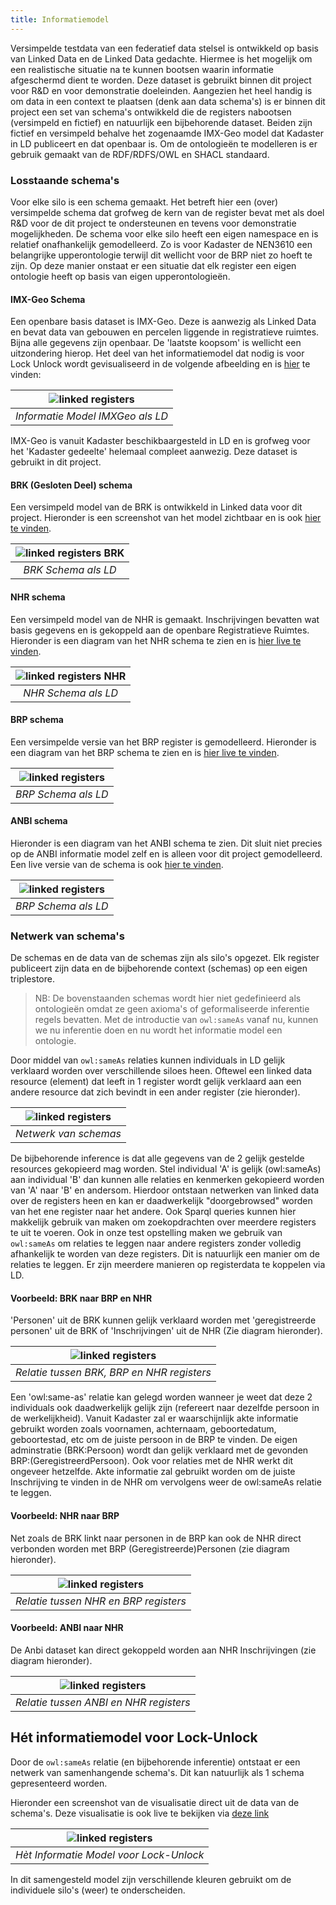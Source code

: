 ```yaml
---
title: Informatiemodel
---
```


Versimpelde testdata van een federatief data stelsel is ontwikkeld op basis van Linked Data en de Linked Data gedachte. Hiermee is het mogelijk om een realistische situatie na te kunnen bootsen waarin informatie afgeschermd dient te worden. Deze dataset is gebruikt binnen dit project voor R&D en voor demonstratie doeleinden. Aangezien het heel handig is om data in een context te plaatsen (denk aan data schema's) is er binnen dit project een set van schema's ontwikkeld die de registers
nabootsen (versimpeld en fictief) en natuurlijk een bijbehorende dataset. Beiden zijn fictief en versimpeld behalve het zogenaamde IMX-Geo model dat Kadaster in LD publiceert en dat openbaar is. Om de ontologieën te modelleren is er gebruik gemaakt van de RDF/RDFS/OWL en SHACL standaard. 

### Losstaande schema's

Voor elke silo is een schema gemaakt. Het betreft hier een (over) versimpelde schema dat grofweg de kern van de register bevat met als doel R&D voor de dit project te ondersteunen en tevens voor demonstratie mogelijkheden. De schema voor elke silo heeft een eigen namespace en is relatief onafhankelijk gemodelleerd. Zo is voor Kadaster de NEN3610 een belangrijke upperontologie terwijl dit wellicht voor de BRP niet zo hoeft te zijn. Op deze manier onstaat er een situatie dat elk register een eigen ontologie heeft op basis van eigen upperontologieën.

#### IMX-Geo Schema

Een openbare basis dataset is IMX-Geo. Deze is aanwezig als Linked Data en bevat data van gebouwen en percelen liggende in registratieve ruimtes. Bijna alle gegevens zijn openbaar. De 'laatste koopsom' is wellicht een uitzondering hierop. Het deel van het informatiemodel dat nodig is voor Lock Unlock wordt gevisualiseerd in de volgende afbeelding en is [hier](https://data.labs.kadaster.nl/lock-unlock/informatie-model/schema?f=http%3A%2F%2Fmodellen.geostandaarden.nl%2Fdef%2Fimx-geo%23) te vinden:

|![linked registers](images/schema-imx.png)|
| :--: |
|*Informatie Model IMXGeo als LD*|

IMX-Geo is vanuit Kadaster beschikbaargesteld in LD en is grofweg voor het 'Kadaster gedeelte' helemaal compleet aanwezig. Deze dataset is gebruikt in dit project.

#### BRK (Gesloten Deel) schema

Een versimpeld model van de BRK is ontwikkeld in Linked data voor dit project. Hieronder is een screenshot van het model zichtbaar en is ook [hier te vinden](https://data.labs.kadaster.nl/lock-unlock/informatie-model/schema?f=https%3A%2F%2Fdata.labs.kadaster.nl%2Flock-unlock%2Fbrk%2Fdef%2F).

|![linked registers BRK](images/schema-brk2.png)|
| :--: |
|*BRK Schema als LD*|

#### NHR schema

Een versimpeld model van de NHR is gemaakt. Inschrijvingen bevatten wat basis gegevens en is gekoppeld aan de openbare Registratieve Ruimtes. Hieronder is een diagram van het NHR schema te zien en is [hier live te vinden](https://data.labs.kadaster.nl/lock-unlock/informatie-model/schema?f=https%3A%2F%2Fdata.federatief.datastelsel.nl%2Flock-unlock%2Fnhr%2Fdef%2F).

|![linked registers NHR](images/schema-nhr2.png)|
| :--: |
|*NHR Schema als LD*|

#### BRP schema

Een versimpelde versie van het BRP register is gemodelleerd. Hieronder is een diagram van het BRP schema te zien en is [hier live te vinden](https://data.labs.kadaster.nl/lock-unlock/informatie-model/schema?f=https%3A%2F%2Fdata.federatief.datastelsel.nl%2Flock-unlock%2Fbrp%2Fdef%2F). 

|![linked registers](images/schema-brp.png)|
| :--: |
|*BRP Schema als LD*|

#### ANBI schema

Hieronder is een diagram van het ANBI schema te zien. Dit sluit niet precies op de ANBI informatie model zelf en is alleen voor dit project gemodelleerd. Een live versie van de schema is ook [hier te vinden](https://data.labs.kadaster.nl/lock-unlock/informatie-model/schema?f=https%3A%2F%2Fdata.federatief.datastelsel.nl%2Flock-unlock%2Fanbi%2Fdef%2F).


|![linked registers](images/schema-anbi.png)|
| :--: |
|*BRP Schema als LD*|

### Netwerk van schema's

De schemas en de data van de schemas zijn als silo's opgezet. Elk register publiceert zijn data en de bijbehorende context (schemas) op een eigen triplestore. 

> NB: De bovenstaanden schemas wordt hier niet gedefinieerd als ontologieën omdat ze geen axioma's of geformaliseerde inferentie regels bevatten. Met de introductie van `owl:sameAs` vanaf nu, kunnen we nu inferentie doen en nu wordt het informatie model een ontologie. 

Door middel van `owl:sameAs` relaties kunnen individuals in LD gelijk verklaard worden over verschillende siloes heen. Oftewel een linked data resource (element) dat leeft in 1 register wordt gelijk verklaard aan een andere resource dat zich bevindt in een ander register (zie hieronder).

|![linked registers](images/relatiesV1.png)|
| :--: |
|*Netwerk van schemas*|

De bijbehorende inference is dat alle gegevens van de 2 gelijk gestelde resources gekopieerd mag worden. Stel individual 'A' is gelijk (owl:sameAs) aan individual 'B' dan kunnen alle relaties en kenmerken gekopieerd worden van 'A' naar 'B' en andersom. Hierdoor ontstaan netwerken van linked data over de registers heen en kan er daadwerkelijk "doorgebrowsed" worden van het ene register naar het andere. Ook Sparql queries kunnen hier makkelijk gebruik van maken om zoekopdrachten over
meerdere registers te uit te voeren. Ook in onze test opstelling maken we gebruik van `owl:sameAs` om relaties te leggen naar andere registers zonder volledig afhankelijk te worden van deze registers. Dit is natuurlijk een manier om de relaties te leggen. Er zijn meerdere manieren op registerdata te koppelen via LD.

#### Voorbeeld: BRK naar BRP en NHR

'Personen' uit de BRK kunnen gelijk verklaard worden met 'geregistreerde personen' uit de BRK of 'Inschrijvingen' uit de NHR (Zie diagram hieronder).

|![linked registers](images/schema-brk.png)|
| :--: |
|*Relatie tussen BRK, BRP en NHR registers*|

Een 'owl:same-as' relatie kan gelegd worden wanneer je weet dat deze 2 individuals ook daadwerkelijk gelijk zijn (refereert naar dezelfde persoon in de werkelijkheid). Vanuit Kadaster zal er waarschijnlijk akte informatie gebruikt worden zoals voornamen, achternaam, geboortedatum, geboortestad, etc om de juiste persoon in de BRP te vinden. De eigen adminstratie (BRK:Persoon) wordt dan gelijk verklaard met de gevonden BRP:(GeregistreerdPersoon). Ook voor relaties met de NHR werkt dit ongeveer hetzelfde. Akte informatie zal gebruikt worden om de juiste Inschrijving te vinden in de NHR om vervolgens weer de owl:sameAs relatie te leggen.

#### Voorbeeld: NHR naar BRP

Net zoals de BRK linkt naar personen in de BRP kan ook de NHR direct verbonden worden met BRP
(Geregistreerde)Personen (zie diagram hieronder).

|![linked registers](images/schema-nhr-brp.png)|
| :--: |
|*Relatie tussen NHR en BRP registers*|

#### Voorbeeld: ANBI naar NHR

De Anbi dataset kan direct gekoppeld worden aan NHR Inschrijvingen (zie diagram hieronder).

|![linked registers](images/schema-nhr-anbi.png)|
| :--: |
|*Relatie tussen ANBI en NHR registers*|

## Hét informatiemodel voor Lock-Unlock

Door de `owl:sameAs` relatie (en bijbehorende inferentie) ontstaat er een netwerk van samenhangende schema's. Dit kan natuurlijk als 1 schema gepresenteerd worden. 

Hieronder een screenshot van de visualisatie direct uit de data van de schema's. Deze visualisatie is ook live te bekijken via [deze
link](https://data.labs.kadaster.nl/lock-unlock/informatie-model/schema)

|![linked registers](images/InformatieModel.png)|
| :--: |
|*Hèt Informatie Model voor Lock-Unlock*|

In dit samengesteld model zijn verschillende kleuren gebruikt om de individuele silo's (weer) te onderscheiden.
